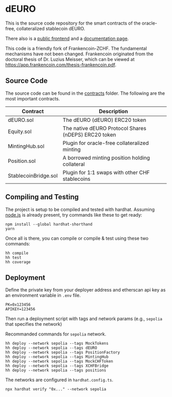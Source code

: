 # dEURO

This is the source code repository for the smart contracts of the oracle-free, collateralized stablecoin dEURO.

There also is a [public frontend](https://d-euro.io) and a [documentation page](https://docs.d-euro.io/positions/open).

This code is a friendly fork of Frankencoin-ZCHF. The fundamental mechanisms have not been changed. Frankencoin originated from the doctoral thesis of Dr. Luzius Meisser, which can be viewed at https://app.frankencoin.com/thesis-frankencoin.pdf.


## Source Code

The source code can be found in the [contracts](contracts) folder. The following are the most important contracts.

| Contract             | Description                                            |
| -------------------- | -----------------------------------------------        |
| dEURO.sol            | The dEURO (dEURO) ERC20 token                          |
| Equity.sol           | The native dEURO Protocol Shares (nDEPS) ERC20 token   |
| MintingHub.sol       | Plugin for oracle-free collateralized minting          |
| Position.sol         | A borrowed minting position holding collateral         |
| StablecoinBridge.sol | Plugin for 1:1 swaps with other CHF stablecoins        |

## Compiling and Testing

The project is setup to be compiled and tested with hardhat. Assuming [node.js](https://heynode.com/tutorial/install-nodejs-locally-nvm/) is already present, try commands like these to get ready:

```shell
npm install --global hardhat-shorthand
yarn
```

Once all is there, you can compile or compile & test using these two commands:

```shell
hh compile
hh test
hh coverage
```

## Deployment

Define the private key from your deployer address and etherscan api key as an environment variable in `.env` file.

```shell
PK=0x123456
APIKEY=123456
```

Then run a deployment script with tags and network params (e.g., `sepolia` that specifies the network)

Recommanded commands for `sepolia` network.

```shell
hh deploy --network sepolia --tags MockTokens
hh deploy --network sepolia --tags dEURO
hh deploy --network sepolia --tags PositionFactory
hh deploy --network sepolia --tags MintingHub
hh deploy --network sepolia --tags MockCHFToken
hh deploy --network sepolia --tags XCHFBridge
hh deploy --network sepolia --tags positions
```

The networks are configured in `hardhat.config.ts`.

`npx hardhat verify "0x..." --network sepolia`
